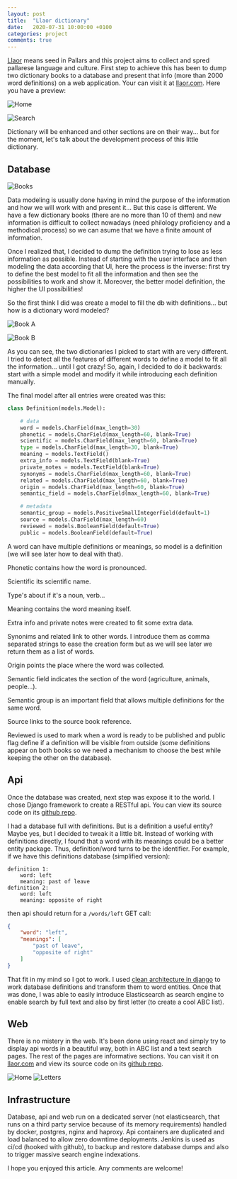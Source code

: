 ```yaml
---
layout: post
title:  "Llaor dictionary"
date:   2020-07-31 10:00:00 +0100
categories: project
comments: true
---
```


[Llaor](https://llaor.com/llengua/diccionari/mots/llaor)
means seed in Pallars and this project aims to collect and spred pallarese language and culture.
First step to achieve this has been to dump two dictionary books to a database
and present that info (more than 2000 word definitions) on a web application.
Your can visit it at [llaor.com](https://llaor.com). Here you have a preview:

![Home](/assets/images/llaor_web_home.png)

![Search](/assets/images/llaor_web_search.png)

Dictionary will be enhanced and other sections are on their way...
but for the moment, let's talk about the development process of this little dictionary.

## Database

![Books](/assets/images/llaor_books.jpg)

Data modeling is usually done having in mind the purpose of the information 
and how we will work with and present it...
But this case is different. We have a few dictionary books (there are no more than 10 of them)
and new information is difficult to collect nowadays (need philology proficiency and a methodical process)
so we can asume that we have a finite amount of information.

Once I realized that, I decided to dump the definition trying to lose as less information as possible.
Instead of starting with the user interface and then modeling the data according that UI,
here the process is the inverse: first try to define the best model to fit all the information
and then see the possibilities to work and show it.
Moreover, the better model definition, the higher the UI possibilities!

So the first think I did was create a model to fill the db with definitions...
but how is a dictionary word modeled?

![Book A](/assets/images/llaor_book_1.jpg)

![Book B](/assets/images/llaor_book_2.jpg)

As you can see, the two dictionaries I picked to start with are very different.
I tried to detect all the features of different words
to define a model to fit all the information... until I got crazy!
So, again, I decided to do it backwards: start with a simple model
and modify it while introducing each definition manually.

The final model after all entries were created was this:

```python
class Definition(models.Model):

    # data
    word = models.CharField(max_length=30)
    phonetic = models.CharField(max_length=60, blank=True)
    scientific = models.CharField(max_length=60, blank=True)
    type = models.CharField(max_length=30, blank=True)
    meaning = models.TextField()
    extra_info = models.TextField(blank=True)
    private_notes = models.TextField(blank=True)
    synonyms = models.CharField(max_length=60, blank=True)
    related = models.CharField(max_length=60, blank=True)
    origin = models.CharField(max_length=60, blank=True)
    semantic_field = models.CharField(max_length=60, blank=True)

    # metadata
    semantic_group = models.PositiveSmallIntegerField(default=1)
    source = models.CharField(max_length=60)
    reviewed = models.BooleanField(default=True)
    public = models.BooleanField(default=True)
``` 

A word can have multiple definitions or meanings, so model is a definition
(we will see later how to deal with that).

Phonetic contains how the word is pronounced.

Scientific its scientific name.

Type's about if it's a noun, verb...

Meaning contains the word meaning itself.

Extra info and private notes were created to fit some extra data.

Synonims and related link to other words.
I introduce them as comma separated strings to ease the creation form
but as we will see later we return them as a list of words.

Origin points the place where the word was collected.

Semantic field indicates the section of the word (agriculture, animals, people...).

Semantic group is an important field that allows multiple definitions for the same word.

Source links to the source book reference.

Reviewed is used to mark when a word is ready to be published
and public flag define if a definition will be visible from outside
(some definitions appear on both books so we need a mechanism
to choose the best while keeping the other on the database).

## Api

Once the database was created, next step was expose it to the world.
I chose Django framework to create a RESTful api.
You can view its source code on its [github repo](https://github.com/jordifierro/llaor-api).

I had a database full with definitions. But is a definition a useful entity?
Maybe yes, but I decided to tweak it a little bit.
Instead of working with definitions directly,
I found that a word with its meanings could be a better entity package.
Thus, definition/word turns to be the identifier.
For example, if we have this definitions database (simplified version):
```
definition 1:
    word: left
    meaning: past of leave
definition 2:
    word: left
    meaning: opposite of right
```
then api should return for a `/words/left` GET call:
```json
{
    "word": "left",
    "meanings": [
        "past of leave",
        "opposite of right"
    ]
}
```

That fit in my mind so I got to work.
I used [clean architecture in django](https://jordifierro.com/django-clean-architecture)
to work database definitions and transform them to word entities.
Once that was done, I was able to easily introduce Elasticsearch as search engine
to enable search by full text and also by first letter (to create a cool ABC list).

## Web

There is no mistery in the web.
It's been done using react and simply try to display api words in a beautiful way,
both in ABC list and a text search pages.
The rest of the pages are informative sections.
You can visit it on [llaor.com](https://llaor.com)
and view its source code on its [github repo](https://github.com/jordifierro/llaor-web).

![Home](/assets/images/llaor_mobile_home.png)
![Letters](/assets/images/llaor_mobile_letters.png)

## Infrastructure

Database, api and web run on a dedicated server
(not elasticsearch, that runs on a third party service because of its memory requirements)
handled by docker, postgres, nginx and haproxy.
Api containers are duplicated and load balanced to allow zero downtime deployments.
Jenkins is used as ci/cd (hooked with github), to backup and restore database dumps
and also to trigger massive search engine indexations.


I hope you enjoyed this article. Any comments are welcome!

